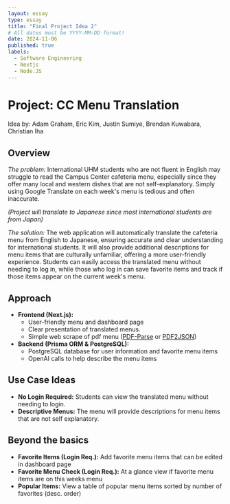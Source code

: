 ```yaml
---
layout: essay
type: essay
title: "Final Project Idea 2"
# All dates must be YYYY-MM-DD format!
date: 2024-11-06
published: true
labels:
  - Software Engineering
  - Nextjs
  - Node.JS
---
```


# Project: CC Menu Translation
Idea by: Adam Graham, Eric Kim, Justin Sumiye, Brendan Kuwabara, Christian Iha

## Overview
*The problem:* International UHM students who are not fluent in English may struggle to read the Campus Center 
cafeteria menu, especially since they offer many local and western dishes that are not self-explanatory. Simply 
using Google Translate on each week's menu is tedious and often inaccurate.

*(Project will translate to Japanese since most international students are from Japan)*

*The solution:* The web application will automatically translate the cafeteria menu from English to Japanese, ensuring accurate and clear understanding for international students. It will also provide additional descriptions for menu items that are culturally unfamiliar, offering a more user-friendly experience. Students can easily access the translated menu without needing to log in, while those who log in can save favorite items and track if those items appear on the current week's menu.

## Approach
* **Frontend (Next.js):**
  * User-friendly menu and dashboard page
  * Clear presentation of translated menus.
  * Simple web scrape of pdf menu ([PDF-Parse](https://www.npmjs.com/package/pdf-parse) or [PDF2JSON](https://www.npmjs.com/package/pdf2json))
* **Backend (Prisma ORM & PostgreSQL):**
  * PostgreSQL database for user information and favorite menu items
  * OpenAI calls to help describe the menu items

## Use Case Ideas
* **No Login Required:** Students can view the translated menu without needing to login.
* **Descriptive Menus:** The menu will provide descriptions for menu items that are not self explanatory.

## Beyond the basics
* **Favorite Items (Login Req.):** Add favorite menu items that can be edited in dashboard page
* **Favorite Menu Check (Login Req.):** At a glance view if favorite menu items are on this weeks menu 
* **Popular Items:** View a table of popular menu items sorted by number of favorites (desc. order)

